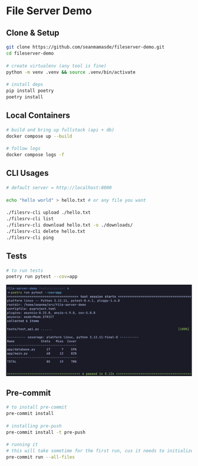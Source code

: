 # File Server Demo

## Clone & Setup
```bash
git clone https://github.com/seanmamasde/fileserver-demo.git
cd fileserver-demo

# create virtualenv (any tool is fine)
python -m venv .venv && source .venv/bin/activate

# install deps
pip install poetry
poetry install
```

## Local Containers

```bash
# build and bring up fullstack (api + db)
docker compose up --build

# follow logs
docker compose logs -f
```

## CLI Usages

```bash
# default server = http://localhost:8000

echo "hello world" > hello.txt # or any file you want

./filesrv-cli upload ./hello.txt
./filesrv-cli list
./filesrv-cli download hello.txt -o ./downloads/
./filesrv-cli delete hello.txt
./filesrv-cli ping
```

## Tests

```bash
# to run tests
poetry run pytest --cov=app
```

![coverage](coverage.png)

## Pre-commit

```bash
# to install pre-commit
pre-commit install 

# installing pre-push
pre-commit install -t pre-push

# running it
# this will take sometime for the first run, cus it needs to initialize environment for various tools. Subsequent runs should be much faster.
pre-commit run --all-files
```
